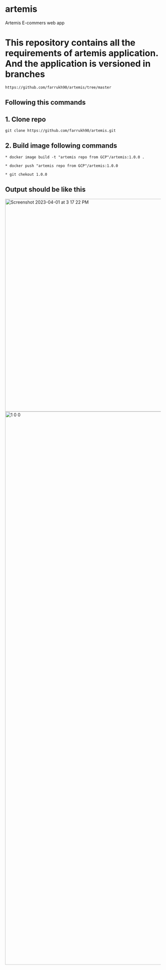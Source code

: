 # artemis
Artemis E-commers web app 
# This repository contains all the requirements of artemis application. And the application is versioned in branches
```
https://github.com/farrukh90/artemis/tree/master
```
## Following this commands 
 ## 1. Clone repo
 ```
 git clone https://github.com/farrukh90/artemis.git
 ```

 ## 2. Build image following commands
 ```
 * docker image build -t "artemis repo from GCP"/artemis:1.0.0 .

 * docker push "artemis repo from GCP"/artemis:1.0.0 

 * git chekout 1.0.0
 ```
 ## Output should be like this
 <img width="689" alt="Screenshot 2023-04-01 at 3 17 22 PM" src="https://user-images.githubusercontent.com/80778542/229955711-2ea1ec12-ebcf-4f58-bb1e-edbc0774ea28.png">
 
 <img width="1792" alt="1 0 0" src="https://github.com/farrukh90/artemis/assets/80778542/b72d27d1-0106-4756-a0bc-6a497b64f937">
